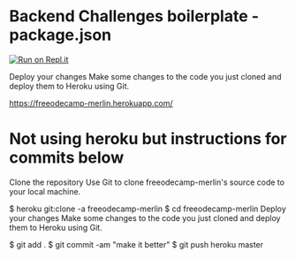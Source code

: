# Backend Challenges boilerplate - package.json

[![Run on Repl.it](https://repl.it/badge/github/freeCodeCamp/boilerplate-npm)](https://repl.it/github/freeCodeCamp/boilerplate-npm)

Deploy your changes
Make some changes to the code you just cloned and deploy them to Heroku using Git.

https://freeodecamp-merlin.herokuapp.com/

# Not using heroku but instructions for commits below

Clone the repository
Use Git to clone freeodecamp-merlin's source code to your local machine.

$ heroku git:clone -a freeodecamp-merlin
$ cd freeodecamp-merlin
Deploy your changes
Make some changes to the code you just cloned and deploy them to Heroku using Git.

$ git add .
$ git commit -am "make it better"
$ git push heroku master
